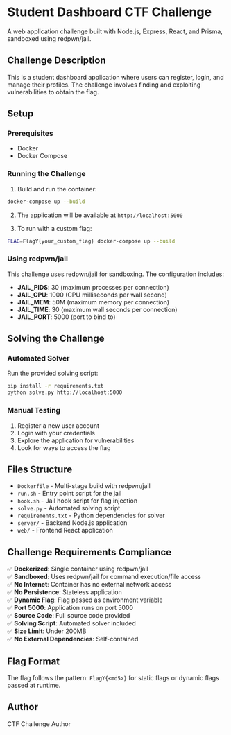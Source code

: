 # Student Dashboard CTF Challenge

A web application challenge built with Node.js, Express, React, and Prisma, sandboxed using redpwn/jail.

## Challenge Description

This is a student dashboard application where users can register, login, and manage their profiles. The challenge involves finding and exploiting vulnerabilities to obtain the flag.

## Setup

### Prerequisites

- Docker
- Docker Compose

### Running the Challenge

1. Build and run the container:
```bash
docker-compose up --build
```

2. The application will be available at `http://localhost:5000`

3. To run with a custom flag:
```bash
FLAG=FlagY{your_custom_flag} docker-compose up --build
```

### Using redpwn/jail

This challenge uses redpwn/jail for sandboxing. The configuration includes:

- **JAIL_PIDS**: 30 (maximum processes per connection)
- **JAIL_CPU**: 1000 (CPU milliseconds per wall second)
- **JAIL_MEM**: 50M (maximum memory per connection)
- **JAIL_TIME**: 30 (maximum wall seconds per connection)
- **JAIL_PORT**: 5000 (port to bind to)

## Solving the Challenge

### Automated Solver

Run the provided solving script:

```bash
pip install -r requirements.txt
python solve.py http://localhost:5000
```

### Manual Testing

1. Register a new user account
2. Login with your credentials
3. Explore the application for vulnerabilities
4. Look for ways to access the flag

## Files Structure

- `Dockerfile` - Multi-stage build with redpwn/jail
- `run.sh` - Entry point script for the jail
- `hook.sh` - Jail hook script for flag injection
- `solve.py` - Automated solving script
- `requirements.txt` - Python dependencies for solver
- `server/` - Backend Node.js application
- `web/` - Frontend React application

## Challenge Requirements Compliance

✅ **Dockerized**: Single container using redpwn/jail  
✅ **Sandboxed**: Uses redpwn/jail for command execution/file access  
✅ **No Internet**: Container has no external network access  
✅ **No Persistence**: Stateless application  
✅ **Dynamic Flag**: Flag passed as environment variable  
✅ **Port 5000**: Application runs on port 5000  
✅ **Source Code**: Full source code provided  
✅ **Solving Script**: Automated solver included  
✅ **Size Limit**: Under 200MB  
✅ **No External Dependencies**: Self-contained  

## Flag Format

The flag follows the pattern: `FlagY{<md5>}` for static flags or dynamic flags passed at runtime.

## Author

CTF Challenge Author